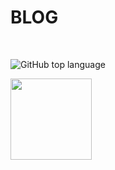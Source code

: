 <h1 align="centre">BLOG</h1>
<br>

![GitHub top language](https://img.shields.io/github/languages/top/brillianttyagi/Blog?style=plastic)

<img width=130px align="left" src="https://github.com/ellerbrock/open-source-badges/blob/master/badges/open-source-v1/open-source-150x25.png?raw=true" />
<br>

